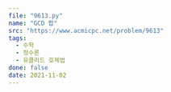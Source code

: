 ```yaml
---
file: "9613.py"
name: "GCD 합"
src: "https://www.acmicpc.net/problem/9613"
tags:
  - 수학
  - 정수론
  - 유클리드 호제법
done: false
date: 2021-11-02
---
```

